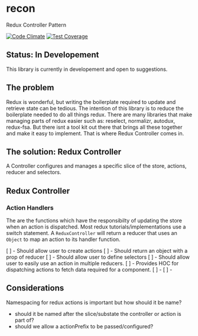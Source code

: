 # recon
Redux Controller Pattern

[![Code Climate](https://codeclimate.com/github/ascension/recon/badges/gpa.svg)](https://codeclimate.com/github/ascension/recon)
[![Test Coverage](https://codeclimate.com/github/ascension/recon/badges/coverage.svg)](https://codeclimate.com/github/ascension/recon/coverage)

## Status: In Developement
This library is currently in developement and open to suggestions.

## The problem
Redux is wonderful, but writing the boilerplate required to update and retrieve state can be tedious.
The intention of this library is to reduce the boilerplate needed to do all things redux.
There are many libraries that make managing parts of redux easier such as: reselect, normalizr, autodux, redux-fsa.
But there isnt a tool kit out there that brings all these together and make it easy to implement.
That is where Redux Controller comes in. 

## The solution: Redux Controller
A Controller configures and manages a specific slice of the store, actions, reducer and selectors.

## Redux Controller

### Action Handlers
The are the functions which have the responsibilty of updating the store when an action is dispatched. Most redux tutorials/implementations use a switch statement. A `ReduxController` will return a reducer that uses an `Object` to map an action to its handler function. 

[ ] - Should allow user to create actions
[ ] - Should return an object with a prop of reducer
[ ] - Should allow user to define selectors 
[ ] - Should allow user to easily use an action in multiple reducers.
[ ] - Provides HOC for dispatching actions to fetch data required for a component.
[ ] - 
[ ] - 

## Considerations

Namespacing for redux actions is important but how should it be name?
- should it be named after the slice/substate the controller or action is part of?
- should we allow a actionPrefix to be passed/configured?

